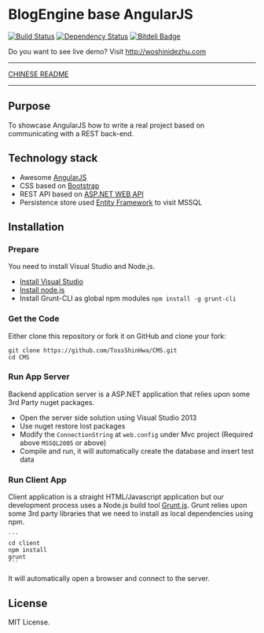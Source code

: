 BlogEngine base AngularJS
===========
[![Build Status](https://api.travis-ci.org/TossShinHwa/CMS.png)](https://api.travis-ci.org/TossShinHwa/CMS)
[![Dependency Status](https://david-dm.org/ChrisWren/grunt-nodemon.png)](https://david-dm.org/TossShinHwa/CMS)
[![Bitdeli Badge](https://d2weczhvl823v0.cloudfront.net/TossShinHwa/cms/trend.png)](https://bitdeli.com/free "Bitdeli Badge")

Do you want to see live demo? Visit http://woshinidezhu.com
***
[CHINESE README](https://github.com/TossShinHwa/CMS/blob/master/README.md)
***

## Purpose

To showcase AngularJS how to write a real project based on communicating with a REST back-end.

## Technology stack

* Awesome [AngularJS](http://www.angularjs.org/)
* CSS based on [Bootstrap](http://getbootstrap.com/)
* REST API based on [ASP.NET WEB API](http://www.asp.net/web-api/)
* Persistence store used [Entity Framework](http://msdn.microsoft.com/en-us/data/ef.aspx) to visit MSSQL


## Installation

### Prepare

You need to install Visual Studio and Node.js.
* [Install Visual Studio](http://www.visualstudio.com/)
* [Install node.js](http://nodejs.org/download/)
* Install Grunt-CLI as global npm modules ```npm install -g grunt-cli```

### Get the Code

Either clone this repository or fork it on GitHub and clone your fork:

```
git clone https://github.com/TossShinHwa/CMS.git
cd CMS
```

### Run App Server

Backend application server is a ASP.NET application that relies upon some 3rd Party nuget packages.

* Open the server side solution using Visual Studio 2013
* Use nuget restore lost packages
* Modify the `ConnectionString` at `web.config` under Mvc project (Required above `MSSQL2005` or above)
* Compile and run, it will automatically create the database and insert test data

### Run Client App

Client application is a straight HTML/Javascript application but our development process uses a Node.js build tool
[Grunt.js](gruntjs.com). Grunt relies upon some 3rd party libraries that we need to install as local dependencies using npm.

    ```
    cd client
    npm install
    grunt
    ```
    
It will automatically open a browser and connect to the server.

## License

MIT License.
